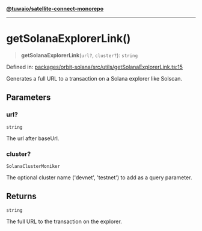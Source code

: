 [**@tuwaio/satellite-connect-monorepo**](../../../README.md)

***

# getSolanaExplorerLink()

> **getSolanaExplorerLink**(`url?`, `cluster?`): `string`

Defined in: [packages/orbit-solana/src/utils/getSolanaExplorerLink.ts:15](https://github.com/TuwaIO/satellite-connect/blob/8af5ba76f248b2d5386322999904d21ced4220f4/packages/orbit-solana/src/utils/getSolanaExplorerLink.ts#L15)

Generates a full URL to a transaction on a Solana explorer like Solscan.

## Parameters

### url?

`string`

The url after baseUrl.

### cluster?

`SolanaClusterMoniker`

The optional cluster name ('devnet', 'testnet') to add as a query parameter.

## Returns

`string`

The full URL to the transaction on the explorer.
